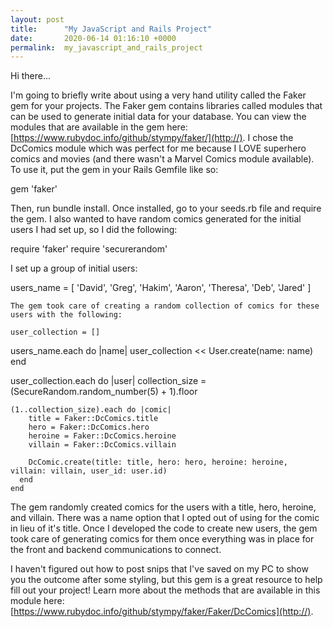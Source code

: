 ```yaml
---
layout: post
title:      "My JavaScript and Rails Project"
date:       2020-06-14 01:16:10 +0000
permalink:  my_javascript_and_rails_project
---
```



Hi there...

I'm going to briefly write about using a very hand utility called the Faker gem for your projects.  The Faker gem contains libraries called modules that can be used to generate initial data for your database.  You can view the modules that are available in the gem here: [https://www.rubydoc.info/github/stympy/faker/](http://).  I chose the DcComics module which was perfect for me because I LOVE superhero comics and movies (and there wasn't a Marvel Comics module available).  To use it, put the gem in your Rails Gemfile like so:

gem 'faker'

Then, run bundle install.  Once installed, go to your seeds.rb file and require the gem.  I also wanted to have random comics generated for the initial users I had set up, so I did the following:

require 'faker'
require 'securerandom'

I set up a group of initial users:

users_name = [
    'David',
    'Greg',
    'Hakim',
    'Aaron',
    'Theresa',
    'Deb',
    'Jared'
  ]
	
	The gem took care of creating a random collection of comics for these users with the following:
	
	user_collection = []

  users_name.each do |name|
    user_collection << User.create(name: name)
  end

  user_collection.each do |user|
    collection_size = (SecureRandom.random_number(5) + 1).floor

    (1..collection_size).each do |comic|
        title = Faker::DcComics.title
        hero = Faker::DcComics.hero
        heroine = Faker::DcComics.heroine
        villain = Faker::DcComics.villain

        DcComic.create(title: title, hero: hero, heroine: heroine, villain: villain, user_id: user.id)
      end
    end
		
The gem randomly created comics for the users with a title, hero, heroine, and villain.  There was a name option that I opted out of using for the comic in lieu of it's title.  Once I developed the code to create new users, the gem took care of generating comics for them once everything was in place for the front and backend communications to connect.

I haven't figured out how to post snips that I've saved on my PC to show you the outcome after some styling, but this gem is a great resource to help fill out your project!  Learn more about the methods that are available in this module here: [https://www.rubydoc.info/github/stympy/faker/Faker/DcComics](http://).
